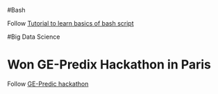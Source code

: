 #Bash

Follow [Tutorial to learn basics of bash script](http://sureshannapureddy.github.io/bash-basic-scripts.html)


#Big Data Science


# Won GE-Predix Hackathon in Paris
Follow [GE-Predic hackathon](https://devpost.com/software/general-healing)
